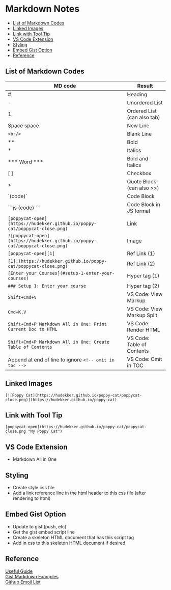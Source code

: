 # Markdown Notes<!-- omit in toc -->

- [List of Markdown Codes](#list-of-markdown-codes)
- [Linked Images](#linked-images)
- [Link with Tool Tip](#link-with-tool-tip)
- [VS Code Extension](#vs-code-extension)
- [Styling](#styling)
- [Embed Gist Option](#embed-gist-option)
- [Reference](#reference)

## List of Markdown Codes

| MD code                                                                     | Result                      |
| --------------------------------------------------------------------------- | --------------------------- |
| #                                                                           | Heading                     |
| -                                                                           | Unordered List              |
| 1.                                                                          | Ordered List (can also tab) |
| Space space                                                                 | New Line                    |
| `<br/>`                                                                     | Blank Line                  |
| \*\*                                                                        | Bold                        |
| \*                                                                          | Italics                     |
| \*** Word \***                                                              | Bold and Italics            |
| [ ]                                                                         | Checkbox                    |
| >                                                                           | Quote Block (can also >>)   |
| \`(code)\`                                                                  | Code Block                  |
| \```js (code) \```                                                          | Code Block in JS format     |
| `[poppycat-open](https://hudekker.github.io/poppy-cat/poppycat-close.png)`  | Link                        |
| `![poppycat-open](https://hudekker.github.io/poppy-cat/poppycat-close.png)` | Image                       |
| `[poppycat-open][1]`                                                        | Ref Link (1)                |
| `[1]:(https://hudekker.github.io/poppy-cat/poppycat-close.png)`             | Ref Link (2)                |
| `[Enter your Courses](#setup-1-enter-your-courses)`                         | Hyper tag (1)               |
| `### Setup 1: Enter your course`                                            | Hyper tag (2)               |
| `Shift+Cmd+V`                                                               | VS Code: View Markup        |
| `Cmd+K,V`                                                                   | VS Code: View Markup Split  |
| `Shift+Cmd+P Markdown All in One: Print Current Doc to HTML`                | VS Code: Render HTML        |
| `Shift+Cmd+P Markdown All in One: Create Table of Contents`                 | VS Code: Table of Contents  |
| Append at end of line to ignore `<!-- omit in toc -->`                      | VS Code: Omit in TOC        |

## Linked Images

`[![Poppy Cat](https://hudekker.github.io/poppy-cat/poppycat-close.png)](https://hudekker.github.io/poppy-cat)`

## Link with Tool Tip

`[poppycat-open](https://hudekker.github.io/poppy-cat/poppycat-close.png "My Poppy Cat")`

## VS Code Extension

- Markdown All in One

## Styling

- Create style.css file
- Add a link reference line in the html header to this css file (after rendering to html)

## Embed Gist Option

- Update to gist (push, etc)
- Get the gist embed script line
- Create a skeleton HTML document that has this script tag
- Add in css to this skeleton HTML document if desired

## Reference

[Useful Guide](https://www.markdownguide.org/basic-syntax#headings)  
[Gist Markdown Examples](https://gist.github.com/ww9/44f08d44327a40d2ab309a349bebec57)  
[Github Emoji List](https://gist.github.com/rxaviers/7360908)
